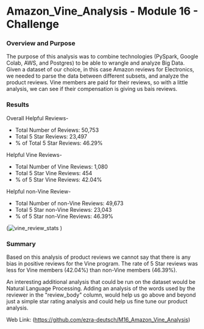 # Amazon_Vine_Analysis - Module 16 - Challenge

### Overview and Purpose

The purpose of this analysis was to combine technologies (PySpark, Google Colab, AWS, and Postgres) to be able to wrangle and analyze Big Data. Given a dataset of our choice, in this case Amazon reviews for Electronics, we needed to parse the data between different subsets, and analyze the product reviews. Vine members are paid for their reviews, so with a little analysis, we can see if their compensation is giving us bais reviews.

### Results

Overall Helpful Reviews-
* Total Number of Reviews: 			50,753
* Total 5 Star Reviews:				23,497
* % of Total 5 Star Reviews:			46.29%

Helpful Vine Reviews-
* Total Number of Vine Reviews:			1,080
* Total 5 Star Vine Reviews:			454
* % of 5 Star Vine Reviews:			42.04%

Helpful non-Vine Review-
* Total Number of non-Vine Reviews:		49,673
* Total 5 Star non-Vine Reviews:		23,043
* % of 5 Star non-Vine Reviews:			46.39%

(![vine_review_stats](https://user-images.githubusercontent.com/88510296/143687432-73633351-0f7e-4b32-8322-2e7ed1111143.png)
)


### Summary

Based on this analysis of product reviews we cannot say that there is any bias in positive reviews for the Vine program. The rate of 5 Star reviews was less for Vine members (42.04%) than non-Vine members (46.39%).

An interesting additional analysis that could be run on the dataset would be Natural Language Processing. Adding an analysis of the words used by the reviewer in the "review_body" column, would help us go above and beyond just a simple star rating analysis and could help us fine tune our product analysis. 

Web Link: (https://github.com/ezra-deutsch/M16_Amazon_Vine_Analysis)

